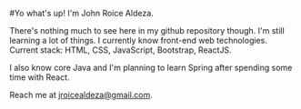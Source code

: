#Yo what's up! I'm John Roice Aldeza. 

There's nothing much to see here in my github repository though. I'm still learning a lot of things. I currently know front-end web technologies.
Current stack: HTML, CSS, JavaScript, Bootstrap, ReactJS. 

I also know core Java and I'm planning to learn Spring after spending some time with React.

Reach me at jroicealdeza@gmail.com.

<!---
roiceee/roiceee is a ✨ special ✨ repository because its `README.md` (this file) appears on your GitHub profile.
You can click the Preview link to take a look at your changes.
--->
